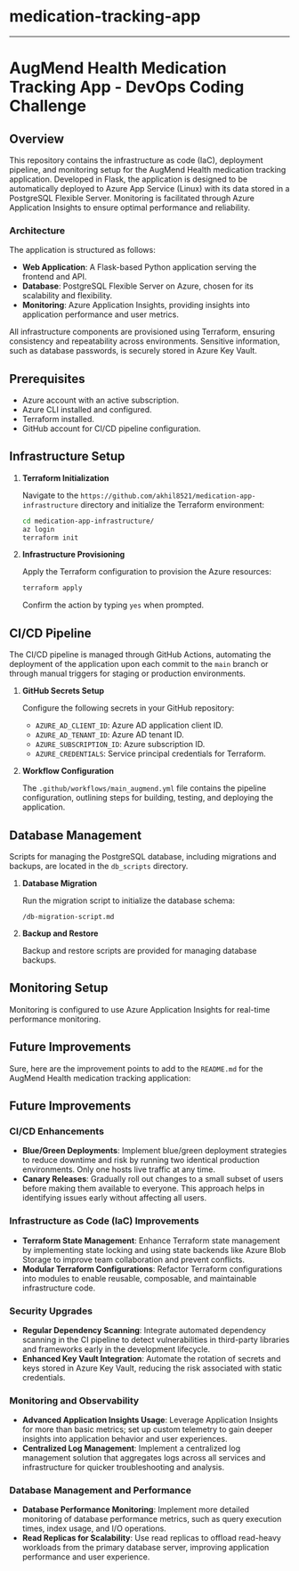 # medication-tracking-app
---
# AugMend Health Medication Tracking App - DevOps Coding Challenge

## Overview

This repository contains the infrastructure as code (IaC), deployment pipeline, and monitoring setup for the AugMend Health medication tracking application. Developed in Flask, the application is designed to be automatically deployed to Azure App Service (Linux) with its data stored in a PostgreSQL Flexible Server. Monitoring is facilitated through Azure Application Insights to ensure optimal performance and reliability.

### Architecture

The application is structured as follows:
- **Web Application**: A Flask-based Python application serving the frontend and API.
- **Database**: PostgreSQL Flexible Server on Azure, chosen for its scalability and flexibility.
- **Monitoring**: Azure Application Insights, providing insights into application performance and user metrics.

All infrastructure components are provisioned using Terraform, ensuring consistency and repeatability across environments. Sensitive information, such as database passwords, is securely stored in Azure Key Vault.

## Prerequisites

- Azure account with an active subscription.
- Azure CLI installed and configured.
- Terraform installed.
- GitHub account for CI/CD pipeline configuration.

## Infrastructure Setup

1. **Terraform Initialization**
   
   Navigate to the `https://github.com/akhil8521/medication-app-infrastructure` directory and initialize the Terraform environment:
   ```sh
   cd medication-app-infrastructure/
   az login 
   terraform init
   ```

2. **Infrastructure Provisioning**

   Apply the Terraform configuration to provision the Azure resources:
   ```sh
   terraform apply
   ```
   
   Confirm the action by typing `yes` when prompted.

## CI/CD Pipeline

The CI/CD pipeline is managed through GitHub Actions, automating the deployment of the application upon each commit to the `main` branch or through manual triggers for staging or production environments.

1. **GitHub Secrets Setup**

   Configure the following secrets in your GitHub repository:
   - `AZURE_AD_CLIENT_ID`: Azure AD application client ID.
   - `AZURE_AD_TENANT_ID`: Azure AD tenant ID.
   - `AZURE_SUBSCRIPTION_ID`: Azure subscription ID.
   - `AZURE_CREDENTIALS`: Service principal credentials for Terraform.

2. **Workflow Configuration**

   The `.github/workflows/main_augmend.yml` file contains the pipeline configuration, outlining steps for building, testing, and deploying the application.

## Database Management

Scripts for managing the PostgreSQL database, including migrations and backups, are located in the `db_scripts` directory.

1. **Database Migration**

   Run the migration script to initialize the database schema:

    ```/db-migration-script.md```

2. **Backup and Restore**

   Backup and restore scripts are provided for managing database backups.

## Monitoring Setup

Monitoring is configured to use Azure Application Insights for real-time performance monitoring.

## Future Improvements

Sure, here are the improvement points to add to the `README.md` for the AugMend Health medication tracking application:

## Future Improvements

### CI/CD Enhancements

- **Blue/Green Deployments**: Implement blue/green deployment strategies to reduce downtime and risk by running two identical production environments. Only one hosts live traffic at any time.
- **Canary Releases**: Gradually roll out changes to a small subset of users before making them available to everyone. This approach helps in identifying issues early without affecting all users.

### Infrastructure as Code (IaC) Improvements

- **Terraform State Management**: Enhance Terraform state management by implementing state locking and using state backends like Azure Blob Storage to improve team collaboration and prevent conflicts.
- **Modular Terraform Configurations**: Refactor Terraform configurations into modules to enable reusable, composable, and maintainable infrastructure code.

### Security Upgrades

- **Regular Dependency Scanning**: Integrate automated dependency scanning in the CI pipeline to detect vulnerabilities in third-party libraries and frameworks early in the development lifecycle.
- **Enhanced Key Vault Integration**: Automate the rotation of secrets and keys stored in Azure Key Vault, reducing the risk associated with static credentials.

### Monitoring and Observability

- **Advanced Application Insights Usage**: Leverage Application Insights for more than basic metrics; set up custom telemetry to gain deeper insights into application behavior and user experiences.
- **Centralized Log Management**: Implement a centralized log management solution that aggregates logs across all services and infrastructure for quicker troubleshooting and analysis.

### Database Management and Performance

- **Database Performance Monitoring**: Implement more detailed monitoring of database performance metrics, such as query execution times, index usage, and I/O operations.
- **Read Replicas for Scalability**: Use read replicas to offload read-heavy workloads from the primary database server, improving application performance and user experience.